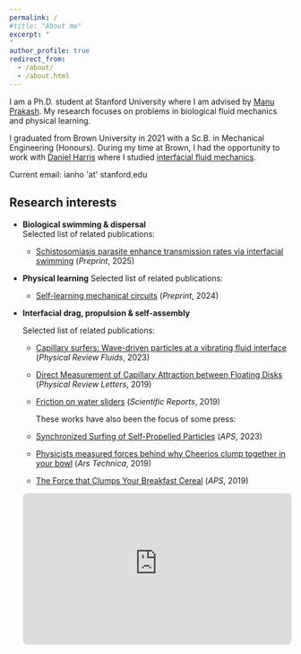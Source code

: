 ```yaml
---
permalink: /
#title: "About me"
excerpt: "
"
author_profile: true
redirect_from: 
  - /about/
  - /about.html
---
```


I am a Ph.D. student at Stanford University where I am advised by [Manu Prakash](https://prakashlab.stanford.edu/). My research focuses on problems in biological fluid mechanics and physical learning.

I graduated from Brown University in 2021 with a Sc.B. in Mechanical Engineering (Honours). During my time at Brown, I had the opportunity to work with [Daniel Harris](https://sites.brown.edu/harrislab/) where I studied [interfacial fluid mechanics](https://www.brown.edu/news/2019-12-19/cheeriosbar).

Current email: ianho 'at' stanford.edu

## Research interests
- **Biological swimming & dispersal**  
    Selected list of related publications:
  * [Schistosomiasis parasite enhance transmission rates via interfacial swimming](https://www.biorxiv.org/content/10.1101/2025.05.13.653683v1) (*Preprint*, 2025)

- **Physical learning**
    Selected list of related publications:
  * [Self-learning mechanical circuits](https://arxiv.org/abs/2304.08711) (*Preprint*, 2024)

- **Interfacial drag, propulsion & self-assembly**

    Selected list of related publications:
  * [Capillary surfers: Wave-driven particles at a vibrating fluid interface](https://journals.aps.org/prfluids/abstract/10.1103/PhysRevFluids.8.L112001) (*Physical Review Fluids*, 2023)
  * [Direct Measurement of Capillary Attraction between Floating Disks](https://journals.aps.org/prl/abstract/10.1103/PhysRevLett.123.254502) (*Physical Review Letters*, 2019)
  * [Friction on water sliders](https://www.nature.com/articles/s41598-019-40797-y) (*Scientific Reports*, 2019)

    These works have also been the focus of some press:
  * [Synchronized Surfing of Self-Propelled Particles](https://physics.aps.org/articles/v16/s156) (*APS*, 2023)
  * [Physicists measured forces behind why Cheerios clump together in your bowl](https://arstechnica.com/science/2019/12/physicists-measured-forces-behind-why-cheerios-clump-together-in-your-bowl/) (*Ars Technica*, 2019)
  * [The Force that Clumps Your Breakfast Cereal](https://physics.aps.org/articles/v12/s147) (*APS*, 2019)

  <div style="position:relative;padding-bottom:56.25%;height:0;overflow:hidden;border-radius:8px;">
    <iframe
      src="https://www.youtube-nocookie.com/embed/lHuKD-z-ABo"
      title="YouTube video"
      frameborder="0"
      allow="accelerometer; autoplay; clipboard-write; encrypted-media; gyroscope; picture-in-picture; web-share"
      allowfullscreen
      style="position:absolute;top:0;left:0;width:100%;height:100%;border:0;">
    </iframe>
  </div>  
































































